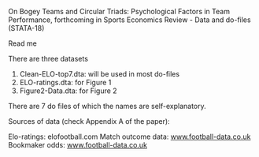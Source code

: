 On Bogey Teams and Circular Triads: Psychological Factors in Team Performance, forthcoming in Sports Economics Review - Data and do-files (STATA-18)

Read me

There are three datasets

1. Clean-ELO-top7.dta: will be used in most do-files
2. ELO-ratings.dta: for Figure 1
3. Figure2-Data.dta: for Figure 2

There are 7 do files of which the names are self-explanatory.

Sources of data (check Appendix A of the paper):

Elo-ratings: elofootball.com
Match outcome data: www.football-data.co.uk
Bookmaker odds: www.football-data.co.uk 
